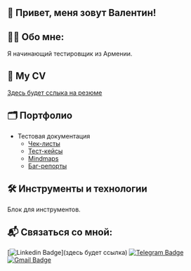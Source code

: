 ## 👋 Привет, меня зовут Валентин! 

## 👨‍💻 Обо мне:

Я начинающий тестировщик из Армении.

## 📃 My CV 

[Здесь будет сслыка на резюме](https://ссылочку_сюда)

## 🗂️ Портфолио 
- Тестовая документация
  -  [Чек-листы](https://github.com/ChizhV/check-lists-portfolio)
  -  [Тест-кейсы](https://github.com/ChizhV/test-cases-portfolio)
  -  [Mindmaps](https://github.com/ChizhV/mindmaps-portfolio)
  -  [Баг-репорты](https://github.com/ChizhV/bug-reports-portfolio)

## 🛠 Инструменты и технологии
Блок для инструментов.

## 📬 Связаться со мной:

[![Linkedin Badge](https://img.shields.io/badge/-LinkedIn-0e76a8?style=flat-square&logo=Linkedin&logoColor=white)](здесь будет ссылка)
[![Telegram Badge](https://img.shields.io/badge/-Telegram-0088cc?style=flat-square&logo=Telegram&logoColor=white)](https://t.me/tuanortsa)
[![Gmail Badge](https://img.shields.io/badge/-Gmail-red?style=flat&logo=Gmail&logoColor=white)](mailto:chizhvalentine@gmail.com)
